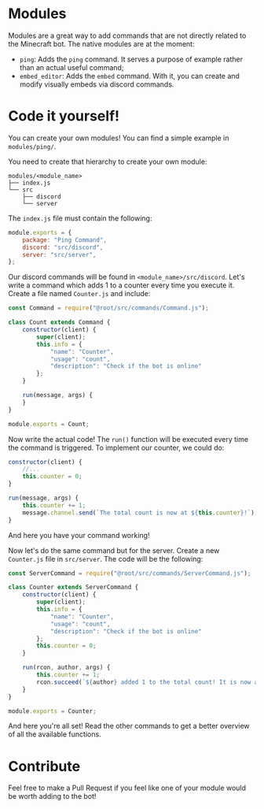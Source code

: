 # Modules
Modules are a great way to add commands that are not directly related to the Minecraft bot.
The native modules are at the moment:
- `ping`: Adds the `ping` command. It serves a purpose of example rather than an actual useful command;
- `embed_editor`: Adds the `embed` command. With it, you can create and modify visually embeds via discord commands.

# Code it yourself!
You can create your own modules! You can find a simple example in `modules/ping/`.

You need to create that hierarchy to create your own module:
```
modules/<module_name>
├── index.js
└── src
    ├── discord
    └── server
```

The `index.js` file must contain the following:
```javascript
module.exports = {
	package: "Ping Command",
	discord: "src/discord",
	server: "src/server",
};
```

Our discord commands will be found in `<module_name>/src/discord`. Let's write a command which adds 1 to a counter every time you execute it.
Create a file named `Counter.js` and include:

```javascript
const Command = require("@root/src/commands/Command.js");

class Count extends Command {
	constructor(client) {
		super(client);
		this.info = {
			"name": "Counter",
			"usage": "count",
			"description": "Check if the bot is online"
		};
	}

	run(message, args) {
	}
}

module.exports = Count;
```

Now write the actual code! The `run()` function will be executed every time the command is triggered. To implement our counter, we could do:
```javascript
constructor(client) {
	//...
	this.counter = 0;
}

run(message, args) {
	this.counter += 1;
	message.channel.send(`The total count is now at ${this.counter}!`);
}
```

And here you have your command working! 

Now let's do the same command but for the server. Create a new `Counter.js` file in `src/server`. The code will be the following:
```javascript
const ServerCommand = require("@root/src/commands/ServerCommand.js");

class Counter extends ServerCommand {
	constructor(client) {
		super(client);
		this.info = {
			"name": "Counter",
			"usage": "count",
			"description": "Check if the bot is online"
		};
		this.counter = 0;
	}

	run(rcon, author, args) {
		this.counter += 1;
		rcon.succeed(`${author} added 1 to the total count! It is now at ${this.counter}`);
	}
}

module.exports = Counter;
```

And here you're all set! Read the other commands to get a better overview of all the available functions.

# Contribute
Feel free to make a Pull Request if you feel like one of your module would be worth adding to the bot!
